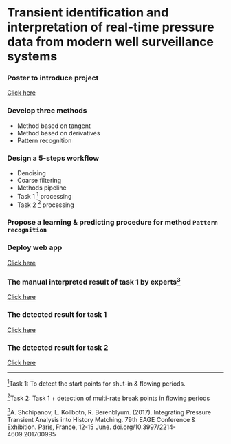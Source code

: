 # Transient identification and interpretation of real-time pressure data from modern well surveillance systems

### Poster to introduce project 
[Click here](https://github.com/juneciel510/transient_identification/blob/main/poster_LejunChen1.pdf)

### Develop three methods
- Method based on tangent 
- Method based on derivatives 
- Pattern recognition

### Design a 5-steps workflow
- Denoising
- Coarse filtering 
- Methods pipeline
- Task 1 <a href="#note1" id="note1ref"><sup>1</sup></a> processing
- Task 2 <a href="#note2" id="note1ref"><sup>2</sup></a> processing


### Propose a learning & predicting procedure for method `Pattern recognition`

### Deploy web app
[Click here](https://share.streamlit.io/juneciel510/transient_identification/main/app.py)

### The manual interpreted result of task 1 by experts<a href="#note3" id="note3ref"><sup>3</sup></a>
[Click here](https://github.com/juneciel510/transient_identification/blob/main/Full_version__groundTruth_Anton_task1_details.pdf)

### The detected result for task 1
[Click here](https://github.com/juneciel510/transient_identification/blob/main/Full_version__Task1_deltaAvgFOD_0.1_shutTr_0.02_flowTr_0.03_details.pdf)

### The detected result for task 2
[Click here](https://github.com/juneciel510/transient_identification/blob/main/Full_version__Task2_Order_1_TanThre_20_shutTr_0.02_flowTr_0.03_details.pdf)

<hr />

<a id="note1" href="#note1ref"><sup>1</sup></a>Task 1: To detect the start points for shut-in & flowing periods.

<a id="note2" href="#note2ref"><sup>2</sup></a>Task 2: Task 1 + detection of multi-rate break points in flowing periods

<a id="note3" href="#note3ref"><sup>3</sup></a>A. Shchipanov, L. Kollbotn, R. Berenblyum. (2017). Integrating Pressure Transient Analysis into History Matching.
79th EAGE Conference & Exhibition. Paris, France, 12-15 June. doi.org/10.3997/2214-4609.201700995